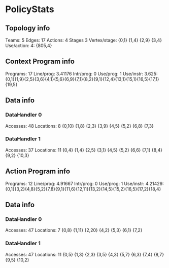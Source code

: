 # PolicyStats
## Topology info
Teams:		5
Edges:		17
Actions:	4
Stages		3
Vertex/stage:	{0,1} {1,4} {2,9} {3,4} 
Use/action:	4: {805,4} 

## Context Program info
Programs:	17
Line/prog:	3.41176
Intr/prog:	0
Use/prog:	1
Use/instr:	3.625: {0,1}{1,9}{2,5}{3,6}{4,1}{5,6}{6,9}{7,1}{8,2}{9,1}{12,4}{13,1}{15,1}{16,5}{17,1}{19,5}

## Data info

### DataHandler 0
Accesses:	48
Locations:	8
{0,10} {1,8} {2,3} {3,9} {4,5} {5,2} {6,8} {7,3} 

### DataHandler 1
Accesses:	37
Locations:	11
{0,4} {1,4} {2,5} {3,1} {4,5} {5,2} {6,6} {7,1} {8,4} {9,2} {10,3} 



## Action Program info
Programs:	12
Line/prog:	4.91667
Intr/prog:	0
Use/prog:	1
Use/instr:	4.21429: {0,1}{3,2}{4,8}{5,2}{7,8}{9,1}{11,6}{12,11}{13,2}{14,5}{15,2}{16,5}{17,2}{18,4}

## Data info

### DataHandler 0
Accesses:	47
Locations:	7
{0,8} {1,11} {2,20} {4,2} {5,3} {6,1} {7,2} 

### DataHandler 1
Accesses:	47
Locations:	11
{0,5} {1,3} {2,3} {3,5} {4,3} {5,7} {6,3} {7,4} {8,7} {9,5} {10,2} 
